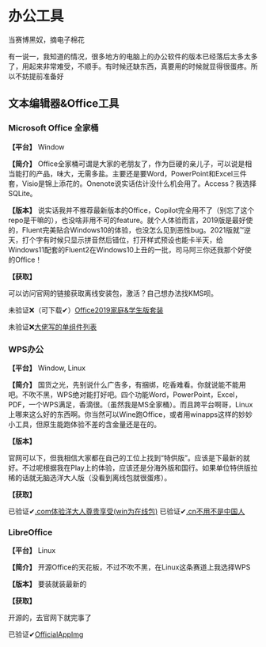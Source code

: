 # 办公工具

当赛博黑奴，摘电子棉花

有一说一，我知道的情况，很多地方的电脑上的办公软件的版本已经落后太多太多了，用起来非常难受，不顺手。有时候还缺东西，真要用的时候就显得很蛋疼。所以不妨提前准备好

## 文本编辑器&Office工具

### Microsoft Office 全家桶

**【平台】**
Window

**【简介】**
Office全家桶可谓是大家的老朋友了，作为巨硬的亲儿子，可以说是相当能打的产品，味大，无需多盐。主要还是要Word，PowerPoint和Excel三件套，Visio是锦上添花的。Onenote说实话估计没什么机会用了。Access？我选择SQLite。

**【版本】**
说实话我并不推荐最新版本的Office，Copilot完全用不了（别忘了这个repo是干嘛的），也没啥非用不可的feature。就个人体验而言，2019版是最好使的，Fluent完美贴合Windows10的体验，也没怎么见到恶性bug。2021版就™逆天，打个字有时候只显示拼音然后错位，打开样式预设也能卡半天，给Windows11配套的Fluent2在Windows10上丑的一批，司马阿三你还我那个好使的Office！

**【获取】**

可以访问官网的链接获取离线安装包，激活？自己想办法找KMS呗。

未验证❌（可下载✔）[Office2019家庭&amp;学生版套装](https://officecdn.microsoft.com/db/492350F6-3A01-4F97-B9C0-C7C6DDF67D60/media/zh-cn/HomeStudent2019Retail.img)

未验证❌[大佬写的单组件列表](https://www.cnblogs.com/anyview/p/17371660.html)

### WPS办公

**【平台】**
Window, Linux

**【简介】**
国货之光，先别说什么广告多，有捆绑，吃香难看。你就说能不能用吧。不吹不黑，WPS绝对能打好吧。四个功能Word，PowerPoint，Excel，PDF，一个WPS满足，香滴很。（虽然我是MS全家桶）。而且跨平台啊哥，Linux上哪来这么好的东西啊。你当然可以Wine跑Office，或者用winapps这样的妙妙小工具，但原生能跑体验不差的含金量还是在的。

**【版本】**

官网可以下，但我相信大家都在自己的工位上找到“特供版”。应该是下最新的就好。不过呢根据我在Play上的体验，应该还是分海外版和国行。如果单位特供版拉稀的话就无脑选洋大人版（没看到离线包就很蛋疼）。

**【获取】**

已验证✔[.com体验洋大人尊贵享受(win为在线包)](https://www.wps.com/download/)
已验证✔[.cn不用不是中国人](https://platform.wps.cn/)


### LibreOffice


**【平台】**
Linux

**【简介】**
开源Office的天花板，不过不吹不黑，在Linux这条赛道上我选择WPS

**【版本】**
要装就装最新的

**【获取】**

开源的，去官网下就完事了

已验证✔[OfficialAppImg](https://appimages.libreitalia.org/)
